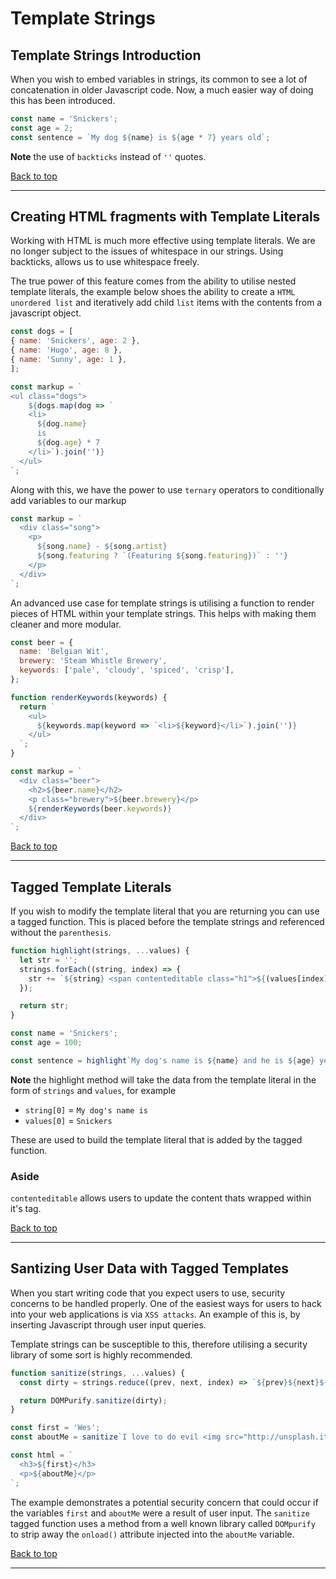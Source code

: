 # Template Strings

## Template Strings Introduction

When you wish to embed variables in strings, its common to see a lot of concatenation in older Javascript code. Now, a much easier way of doing this has been introduced.

``` javascript
const name = 'Snickers';
const age = 2;
const sentence = `My dog ${name} is ${age * 7} years old`;
```

**Note** the use of `backticks` instead of `''` quotes.

[Back to top](#top)
**********

## Creating HTML fragments with Template Literals

Working with HTML is much more effective using template literals. We are no longer subject to the issues of whitespace in our strings. Using backticks, allows us to use whitespace freely.

The true power of this feature comes from the ability to utilise nested template literals, the example below shoes the ability to create a `HTML unordered list` and iteratively add child `list` items with the contents from a javascript object.

``` javascript
const dogs = [
{ name: 'Snickers', age: 2 },
{ name: 'Hugo', age: 8 },
{ name: 'Sunny', age: 1 },
];

const markup = `
<ul class="dogs">
    ${dogs.map(dog => `
    <li>
      ${dog.name}
      is
      ${dog.age} * 7
    </li>`).join('')}
  </ul>
`;
```

Along with this, we have the power to use `ternary` operators to conditionally add variables to our markup

``` javascript
const markup = `
  <div class="song">
    <p>
      ${song.name} - ${song.artist}
      ${song.featuring ? `(Featuring ${song.featuring})` : ''}
    </p>
  </div>
`;
```

An advanced use case for template strings is utilising a function to render pieces of HTML within your template strings. This helps with making them cleaner and more modular.

``` javascript
const beer = {
  name: 'Belgian Wit',
  brewery: 'Steam Whistle Brewery',
  keywords: ['pale', 'cloudy', 'spiced', 'crisp'],
};

function renderKeywords(keywords) {
  return `
    <ul>
      ${keywords.map(keyword => `<li>${keyword}</li>`).join('')}
    </ul>
  `;
}

const markup = `
  <div class="beer">
    <h2>${beer.name}</h2>
    <p class="brewery">${beer.brewery}</p>
    ${renderKeywords(beer.keywords)}
  </div>
`;
```

[Back to top](#top)
**********

## Tagged Template Literals

If you wish to modify the template literal that you are returning you can use a tagged function. This is placed before the template strings and referenced without the `parenthesis`.

``` javascript
function highlight(strings, ...values) {
  let str = '';
  strings.forEach((string, index) => {
    str += `${string} <span contenteditable class="h1">${(values[index] || '')}</span>`;
  });

  return str;
}

const name = 'Snickers';
const age = 100;

const sentence = highlight`My dog's name is ${name} and he is ${age} years old`;
```

**Note** the highlight method will take the data from the template literal in the form of `strings` and `values`, for example

- `string[0]` = `My dog's name is `
- `values[0]` = `Snickers`

These are used to build the template literal that is added by the tagged function.

### Aside

`contenteditable` allows users to update the content thats wrapped within it's tag.

[Back to top](#top)
**********

## Santizing User Data with Tagged Templates

When you start writing code that you expect users to use, security concerns to be handled properly. One of the easiest ways for users to hack into your web applications is via `XSS attacks`. An example of this is, by inserting Javascript through user input queries.

Template strings can be susceptible to this, therefore utilising a security library of some sort is highly recommended.

``` javascript
function sanitize(strings, ...values) {
  const dirty = strings.reduce((prev, next, index) => `${prev}${next}${values[index] || ''}`, '');

  return DOMPurify.sanitize(dirty);
}

const first = 'Wes';
const aboutMe = sanitize`I love to do evil <img src="http://unsplash.it/100/100?random" onload="alert('you got hacked');" />`;

const html = `
  <h3>${first}</h3>
  <p>${aboutMe}</p>
`;
```

The example demonstrates a potential security concern that could occur if the variables `first` and `aboutMe` were a result of user input. The `sanitize` tagged function uses a method from a well known library called `DOMpurify` to strip away the `onload()` attribute injected into the `aboutMe` variable.

[Back to top](#top)
**********

